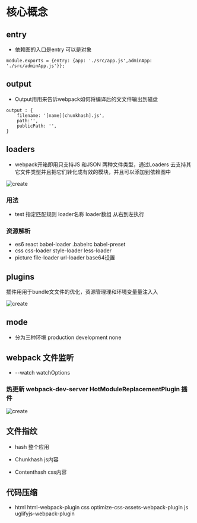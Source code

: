 # 核心概念

## entry 

* 依赖图的⼊口是entry 可以是对象

```
module.exports = {entry: {app: './src/app.js',adminApp: './src/adminApp.js'}};
```
## output 

* Output⽤用来告诉webpack如何将编译后的⽂文件输出到磁盘

```
output : {
    filename: '[name][chunkhash].js',
    path:'',
    publicPath: '',
}
```

## loaders 


* webpack开箱即用只支持JS 和JSON 两种文件类型，通过Loaders 去支持其它文件类型并且把它们转化成有效的模块，并且可以添加到依赖图中


![create](/Occam-s-Razor.github.io/loader.jpg)

### 用法

* test 指定匹配规则 loader名称  loader数组 从右到左执行


### 资源解析

* es6 react babel-loader  .babelrc babel-preset 
* css css-loader style-loader less-loader
* picture file-loader url-loader base64设置



## plugins 


插件⽤用于bundle⽂文件的优化，资源管理理和环境变量量注⼊入


![create](/Occam-s-Razor.github.io/plugins.jpg)

## mode 

* 分为三种环境 production development none 

## webpack 文件监听

* --watch watchOptions 

### 热更新 webpack-dev-server   HotModuleReplacementPlugin 插件

![create](/Occam-s-Razor.github.io/wds.jpg)

## 文件指纹

* hash 整个应用

* Chunkhash js内容

* Contenthash css内容


## 代码压缩

* html html-webpack-plugin css optimize-css-assets-webpack-plugin js uglifyjs-webpack-plugin





